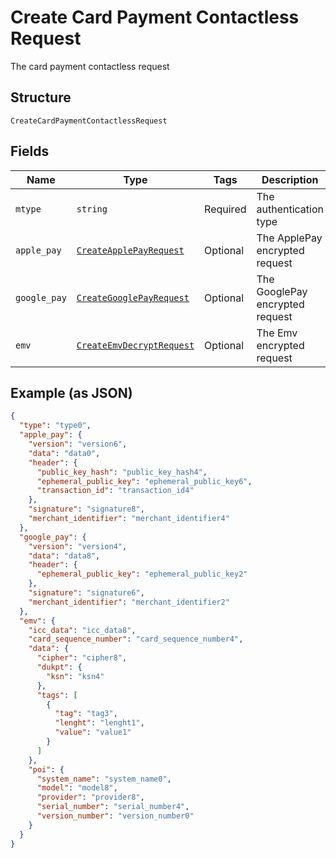 
# Create Card Payment Contactless Request

The card payment contactless request

## Structure

`CreateCardPaymentContactlessRequest`

## Fields

| Name | Type | Tags | Description |
|  --- | --- | --- | --- |
| `mtype` | `string` | Required | The authentication type |
| `apple_pay` | [`CreateApplePayRequest`](../../doc/models/create-apple-pay-request.md) | Optional | The ApplePay encrypted request |
| `google_pay` | [`CreateGooglePayRequest`](../../doc/models/create-google-pay-request.md) | Optional | The GooglePay encrypted request |
| `emv` | [`CreateEmvDecryptRequest`](../../doc/models/create-emv-decrypt-request.md) | Optional | The Emv encrypted request |

## Example (as JSON)

```json
{
  "type": "type0",
  "apple_pay": {
    "version": "version6",
    "data": "data0",
    "header": {
      "public_key_hash": "public_key_hash4",
      "ephemeral_public_key": "ephemeral_public_key6",
      "transaction_id": "transaction_id4"
    },
    "signature": "signature8",
    "merchant_identifier": "merchant_identifier4"
  },
  "google_pay": {
    "version": "version4",
    "data": "data8",
    "header": {
      "ephemeral_public_key": "ephemeral_public_key2"
    },
    "signature": "signature6",
    "merchant_identifier": "merchant_identifier2"
  },
  "emv": {
    "icc_data": "icc_data8",
    "card_sequence_number": "card_sequence_number4",
    "data": {
      "cipher": "cipher8",
      "dukpt": {
        "ksn": "ksn4"
      },
      "tags": [
        {
          "tag": "tag3",
          "lenght": "lenght1",
          "value": "value1"
        }
      ]
    },
    "poi": {
      "system_name": "system_name0",
      "model": "model8",
      "provider": "provider8",
      "serial_number": "serial_number4",
      "version_number": "version_number0"
    }
  }
}
```

